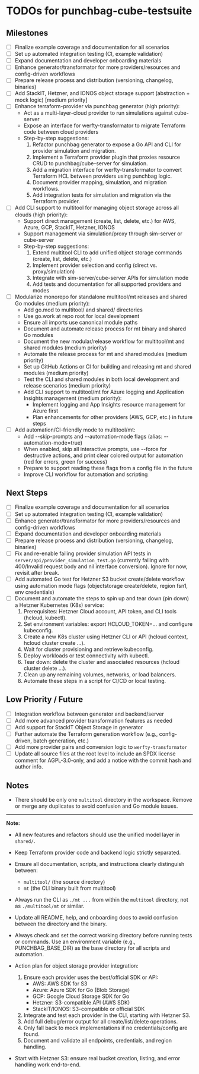 # TODOs for punchbag-cube-testsuite

## Milestones
- [ ] Finalize example coverage and documentation for all scenarios
- [ ] Set up automated integration testing (CI, example validation)
- [ ] Expand documentation and developer onboarding materials
- [ ] Enhance generator/transformator for more providers/resources and config-driven workflows
- [ ] Prepare release process and distribution (versioning, changelog, binaries)
- [ ] Add StackIT, Hetzner, and IONOS object storage support (abstraction + mock logic) [medium priority]
- [ ] Enhance terraform-provider via punchbag generator (high priority):
    - Act as a multi-layer-cloud provider to run simulations against cube-server
    - Expose an interface for werfty-transformator to migrate Terraform code between cloud providers
    - Step-by-step suggestions:
        1. Refactor punchbag generator to expose a Go API and CLI for provider simulation and migration.
        2. Implement a Terraform provider plugin that proxies resource CRUD to punchbag/cube-server for simulation.
        3. Add a migration interface for werfty-transformator to convert Terraform HCL between providers using punchbag logic.
        4. Document provider mapping, simulation, and migration workflows.
        5. Add integration tests for simulation and migration via the Terraform provider.
- [ ] Add CLI support to multitool for managing object storage across all clouds (high priority):
    - Support direct management (create, list, delete, etc.) for AWS, Azure, GCP, StackIT, Hetzner, IONOS
    - Support management via simulation/proxy through sim-server or cube-server
    - Step-by-step suggestions:
        1. Extend multitool CLI to add unified object storage commands (create, list, delete, etc.)
        2. Implement provider selection and config (direct vs. proxy/simulation)
        3. Integrate with sim-server/cube-server APIs for simulation mode
        4. Add tests and documentation for all supported providers and modes
- [ ] Modularize monorepo for standalone multitool/mt releases and shared Go modules (medium priority):
    - Add go.mod to multitool/ and shared/ directories
    - Use go.work at repo root for local development
    - Ensure all imports use canonical module paths
    - Document and automate release process for mt binary and shared Go modules
    - Document the new modular/release workflow for multitool/mt and shared modules (medium priority)
    - Automate the release process for mt and shared modules (medium priority)
    - Set up GitHub Actions or CI for building and releasing mt and shared modules (medium priority)
    - Test the CLI and shared modules in both local development and release scenarios (medium priority)
    - Add CLI support to multitool/mt for Azure logging and Application Insights management (medium priority):
        - Implement logging and App Insights resource management for Azure first
        - Plan enhancements for other providers (AWS, GCP, etc.) in future steps
- [ ] Add automation/CI-friendly mode to multitool/mt:
    - Add --skip-prompts and --automation-mode flags (alias: --automation-mode=true)
    - When enabled, skip all interactive prompts, use --force for destructive actions, and print clear colored output for automation (red for errors, green for success)
    - Prepare to support reading these flags from a config file in the future
    - Improve CLI workflow for automation and scripting

## Next Steps
- [ ] Finalize example coverage and documentation for all scenarios
- [ ] Set up automated integration testing (CI, example validation)
- [ ] Enhance generator/transformator for more providers/resources and config-driven workflows
- [ ] Expand documentation and developer onboarding materials
- [ ] Prepare release process and distribution (versioning, changelog, binaries)
- [ ] Fix and re-enable failing provider simulation API tests in `server/api/provider_simulation_test.go` (currently failing with 400/Invalid request body and nil interface conversion). Ignore for now, revisit after break.
- [ ] Add automated Go test for Hetzner S3 bucket create/delete workflow using automation mode flags (objectstorage create/delete, region fsn1, env credentials)
- [ ] Document and automate the steps to spin up and tear down (pin down) a Hetzner Kubernetes (K8s) service:
    1. Prerequisites: Hetzner Cloud account, API token, and CLI tools (hcloud, kubectl).
    2. Set environment variables: export HCLOUD_TOKEN=... and configure kubeconfig.
    3. Create a new K8s cluster using Hetzner CLI or API (hcloud context, hcloud cluster create ...).
    4. Wait for cluster provisioning and retrieve kubeconfig.
    5. Deploy workloads or test connectivity with kubectl.
    6. Tear down: delete the cluster and associated resources (hcloud cluster delete ...).
    7. Clean up any remaining volumes, networks, or load balancers.
    8. Automate these steps in a script for CI/CD or local testing.

## Low Priority / Future
- [ ] Integration workflow between generator and backend/server
- [ ] Add more advanced provider transformation features as needed
- [ ] Add support for StackIT Object Storage in generator
- [ ] Further automate the Terraform generation workflow (e.g., config-driven, batch generation, etc.)
- [ ] Add more provider pairs and conversion logic to `werfty-transformator`
- [ ] Update all source files at the root level to include an SPDX license comment for AGPL-3.0-only, and add a notice with the commit hash and author info.

## Notes
- There should be only one `multitool` directory in the workspace. Remove or merge any duplicates to avoid confusion and Go module issues.

---

**Note:**
- All new features and refactors should use the unified model layer in `shared/`.
- Keep Terraform provider code and backend logic strictly separated.
- Ensure all documentation, scripts, and instructions clearly distinguish between:
    - `multitool/` (the source directory)
    - `mt` (the CLI binary built from multitool)
- Always run the CLI as `./mt ...` from within the `multitool` directory, not as `./multitool/mt` or similar.
- Update all README, help, and onboarding docs to avoid confusion between the directory and the binary.
- Always check and set the correct working directory before running tests or commands. Use an environment variable (e.g., PUNCHBAG_BASE_DIR) as the base directory for all scripts and automation.

- Action plan for object storage provider integration:
  1. Ensure each provider uses the best/official SDK or API:
     - AWS: AWS SDK for S3
     - Azure: Azure SDK for Go (Blob Storage)
     - GCP: Google Cloud Storage SDK for Go
     - Hetzner: S3-compatible API (AWS SDK)
     - StackIT/IONOS: S3-compatible or official SDK
  2. Integrate and test each provider in the CLI, starting with Hetzner S3.
  3. Add full debug/error output for all create/list/delete operations.
  4. Only fall back to mock implementations if no credentials/config are found.
  5. Document and validate all endpoints, credentials, and region handling.

- Start with Hetzner S3: ensure real bucket creation, listing, and error handling work end-to-end.
